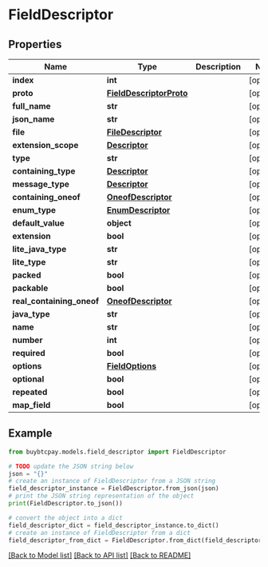 # FieldDescriptor


## Properties

Name | Type | Description | Notes
------------ | ------------- | ------------- | -------------
**index** | **int** |  | [optional] 
**proto** | [**FieldDescriptorProto**](FieldDescriptorProto.md) |  | [optional] 
**full_name** | **str** |  | [optional] 
**json_name** | **str** |  | [optional] 
**file** | [**FileDescriptor**](FileDescriptor.md) |  | [optional] 
**extension_scope** | [**Descriptor**](Descriptor.md) |  | [optional] 
**type** | **str** |  | [optional] 
**containing_type** | [**Descriptor**](Descriptor.md) |  | [optional] 
**message_type** | [**Descriptor**](Descriptor.md) |  | [optional] 
**containing_oneof** | [**OneofDescriptor**](OneofDescriptor.md) |  | [optional] 
**enum_type** | [**EnumDescriptor**](EnumDescriptor.md) |  | [optional] 
**default_value** | **object** |  | [optional] 
**extension** | **bool** |  | [optional] 
**lite_java_type** | **str** |  | [optional] 
**lite_type** | **str** |  | [optional] 
**packed** | **bool** |  | [optional] 
**packable** | **bool** |  | [optional] 
**real_containing_oneof** | [**OneofDescriptor**](OneofDescriptor.md) |  | [optional] 
**java_type** | **str** |  | [optional] 
**name** | **str** |  | [optional] 
**number** | **int** |  | [optional] 
**required** | **bool** |  | [optional] 
**options** | [**FieldOptions**](FieldOptions.md) |  | [optional] 
**optional** | **bool** |  | [optional] 
**repeated** | **bool** |  | [optional] 
**map_field** | **bool** |  | [optional] 

## Example

```python
from buybtcpay.models.field_descriptor import FieldDescriptor

# TODO update the JSON string below
json = "{}"
# create an instance of FieldDescriptor from a JSON string
field_descriptor_instance = FieldDescriptor.from_json(json)
# print the JSON string representation of the object
print(FieldDescriptor.to_json())

# convert the object into a dict
field_descriptor_dict = field_descriptor_instance.to_dict()
# create an instance of FieldDescriptor from a dict
field_descriptor_from_dict = FieldDescriptor.from_dict(field_descriptor_dict)
```
[[Back to Model list]](../README.md#documentation-for-models) [[Back to API list]](../README.md#documentation-for-api-endpoints) [[Back to README]](../README.md)


